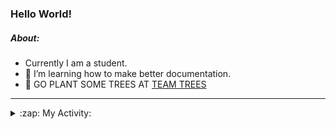 ### Hello World!

##### About:
- Currently I am a student.
- 🌱 I’m learning how to make better documentation.
- 🌱 GO PLANT SOME TREES AT [TEAM TREES](https://teamtrees.org/)

---
<details>
  <summary>:zap: My Activity:</summary>
  
<!--START_SECTION:waka-->
![Code Time](http://img.shields.io/badge/Code%20Time-1%2C266%20hrs%2043%20mins-blue)

**I'm a Night 🦉** 

```text
🌞 Morning                2117 commits        ███░░░░░░░░░░░░░░░░░░░░░░   10.38 % 
🌆 Daytime                6767 commits        ████████░░░░░░░░░░░░░░░░░   33.19 % 
🌃 Evening                5877 commits        ███████░░░░░░░░░░░░░░░░░░   28.83 % 
🌙 Night                  5625 commits        ███████░░░░░░░░░░░░░░░░░░   27.59 % 
```
📅 **I'm Most Productive on Wednesday** 

```text
Monday                   2775 commits        ███░░░░░░░░░░░░░░░░░░░░░░   13.61 % 
Tuesday                  2796 commits        ███░░░░░░░░░░░░░░░░░░░░░░   13.72 % 
Wednesday                4803 commits        ██████░░░░░░░░░░░░░░░░░░░   23.56 % 
Thursday                 2706 commits        ███░░░░░░░░░░░░░░░░░░░░░░   13.27 % 
Friday                   2220 commits        ███░░░░░░░░░░░░░░░░░░░░░░   10.89 % 
Saturday                 1783 commits        ██░░░░░░░░░░░░░░░░░░░░░░░   08.75 % 
Sunday                   3303 commits        ████░░░░░░░░░░░░░░░░░░░░░   16.20 % 
```


📊 **This Week I Spent My Time On** 

```text
🔥 Editors: 
IntelliJ                 7 hrs 25 mins       ███████████████░░░░░░░░░░   61.90 % 
Android Studio           4 hrs 34 mins       ██████████░░░░░░░░░░░░░░░   38.10 % 

🐱‍💻 Projects: 
dev-dialogue             7 hrs 25 mins       ███████████████░░░░░░░░░░   61.90 % 
test-compose-2           3 hrs 3 mins        ██████░░░░░░░░░░░░░░░░░░░   25.46 % 
UserApp                  44 mins             ██░░░░░░░░░░░░░░░░░░░░░░░   06.14 % 
Little Lemon Menu        11 mins             ░░░░░░░░░░░░░░░░░░░░░░░░░   01.61 % 
swagstore                8 mins              ░░░░░░░░░░░░░░░░░░░░░░░░░   01.24 % 
```


 Last Updated on 24/11/2023 12:12:35 UTC
<!--END_SECTION:waka-->
</details>
